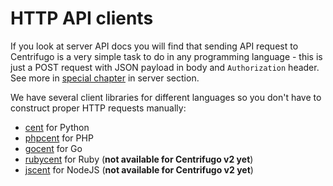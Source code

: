# HTTP API clients

If you look at server API docs you will find that sending API request to Centrifugo is a very simple task to do in any programming language - this is just a POST request with JSON payload in body and `Authorization` header. See more in [special chapter](../server/api.md) in server section.

We have several client libraries for different languages so you don't have to construct proper HTTP requests manually:

* [cent](https://github.com/centrifugal/cent) for Python
* [phpcent](https://github.com/centrifugal/phpcent) for PHP
* [gocent](https://github.com/centrifugal/gocent) for Go
* [rubycent](https://github.com/centrifugal/rubycent) for Ruby (**not available for Centrifugo v2 yet**)
* [jscent](https://github.com/centrifugal/jscent) for NodeJS (**not available for Centrifugo v2 yet**)
